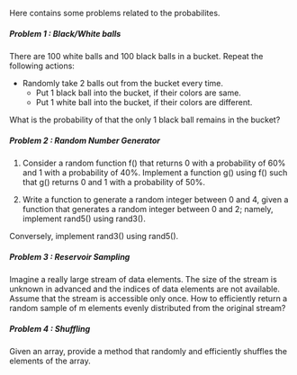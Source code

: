 Here contains some problems related to the probabilites.

##### Problem 1 : Black/White balls

There are 100 white balls and 100 black balls in a bucket. Repeat the following actions:
- Randomly take 2 balls out from the bucket every time.
  - Put 1 black ball into the bucket, if their colors are same.
  - Put 1 white ball into the bucket, if their colors are different.

What is the probability of that the only 1 black ball remains in the bucket?

##### Problem 2 : Random Number Generator

1. Consider a random function f() that returns 0 with a probability of 60% and 1 with a probability of 40%. Implement a function g() using f() such that g() returns 0 and 1 with a probability of 50%.

2. Write a function to generate a random integer between 0 and 4, given a function that generates a random integer between 0 and 2; namely, implement rand5() using rand3().

 Conversely, implement rand3() using rand5().


##### Problem 3 : Reservoir Sampling

Imagine a really large stream of data elements. The size of the stream is unknown in advanced and the indices of data elements are not available. Assume that the stream is accessible only once. How to efficiently return a random sample of m elements evenly distributed from the original stream?

##### Problem 4 : Shuffling

Given an array, provide a method that randomly and efficiently shuffles the elements of the array.
